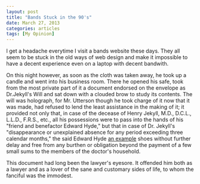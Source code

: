 ```yaml
---
layout: post
title: "Bands Stuck in the 90's"
date: March 27, 2013
categories: articles
tags: [My Opinion]
---
```


I get a headache everytime I visit a bands website these days. They all seem to be stuck in the old ways of web design and make it impossible to have a decent experience even on a laptop with decent bandwith. 

On this night however, as soon as the cloth was taken away, he took up a candle and went into his business room. There he opened his safe, took from the most private part of it a document endorsed on the envelope as Dr.Jekyll's Will and sat down with a clouded brow to study its contents. The will was holograph, for Mr. Utterson though he took charge of it now that it was made, had refused to lend the least assistance in the making of it; it provided not only that, in case of the decease of Henry Jekyll, M.D., D.C.L., L.L.D., F.R.S., etc., all his possessions were to pass into the hands of his "friend and benefactor Edward Hyde," but that in case of Dr. Jekyll's "disappearance or unexplained absence for any period exceeding three calendar months," the said Edward Hyde [an example](http://example.com/ "Title") shoes without further delay and free from any burthen or obligation beyond the payment of a few small sums to the members of the doctor's household. 

This document had long been the lawyer's eyesore. It offended him both as a lawyer and as a lover of the sane and customary sides of life, to whom the fanciful was the immodest.